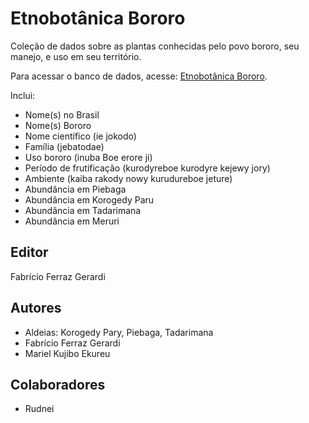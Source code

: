 # Etnobotânica Bororo


Coleção de dados sobre as plantas conhecidas pelo povo bororo, seu manejo, e uso em seu território.

Para acessar o banco de dados, acesse: [Etnobotânica Bororo](https://boeenomoto.pythonanywhere.com/etnobotanica/index.html).

Inclui:

+ Nome(s) no Brasil 
+ Nome(s) Bororo
+ Nome científico (ie jokodo)
+ Família (jebatodae)
+ Uso bororo (inuba Boe erore ji)
+ Período de frutificação (kurodyreboe kurodyre kejewy jory)
+ Ambiente (kaiba rakody nowy kurudureboe jeture)
+ Abundância em Piebaga
+ Abundância em  Korogedy Paru
+ Abundância em  Tadarimana
+ Abundância em Meruri

## Editor

Fabrício Ferraz Gerardi

## Autores

+ Aldeias: Korogedy Pary, Piebaga, Tadarimana 
+ Fabrício Ferraz Gerardi
+ Mariel Kujibo Ekureu

## Colaboradores

+ Rudnei
